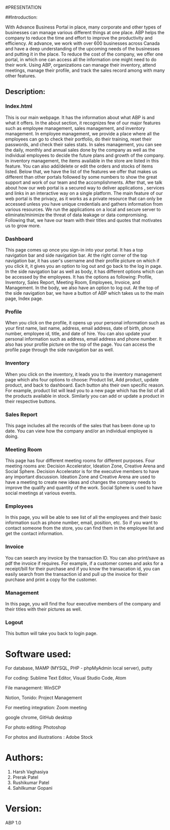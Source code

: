 #PRESENTATION

##Introduction: 

With Advance Business Portal in place, many corporate and other types of businesses can manage various different things at one place. ABP helps the company to reduce the time and effort to improve the productivity and efficiency. At advance, we work with over 600 businesses across Canada and have a deep understanding of the upcoming needs of the businesses and putting it in the place. To reduce the cost of the company, we offer one portal, in which one can access all the information one might need to do their work. Using ABP, organizations can manage their inventory,  attend meetings, manage their profile, and track the sales record among with many other features. 

## Description:

### Index.html

This is our main webpage. It has the information about what ABP is and what it offers. In the about section, it recognizes few of our major features such as employee management, sales management, and inventory management. In employee management, we provide a place where all the employees can go to check their portfolio, do their training, reset their passwords, and check their sales stats. In sales management, you can see the daily, monthly and annual sales done by the company as well as the individual employees to decide the future plans and growth of the company. In inventory management, the items available in the store are listed in this feature. You can also add/delete or edit the orders and stocks of items listed. Below that, we have the list of the features we offer that makes us different than other portals followed by some numbers to show the great support and work of our team and the accomplishments. After that, we talk about how our web portal is a secured way to deliver applications , services and links in an interactive way on a single platform. The main feature of our web portal is the privacy, as it works as a private resource that can only be accessed unless you have unique credentials and gathers information from various resources. We run the applications on a local and secure server to eliminate/minimize the threat of data leakage or data compromising. Following that, we have our team with their titles and quotes that motivates us to grow more.

### Dashboard

This page comes up once you sign-in into your portal. It has a top navigation bar and side navigation bar. At the right corner of the top navigation bar, it has user's username and their profile picture on which if you click it, it gives you an option to log out and go back to the log in page. In the side navigation bar as well as body, it has different options which can be accessed by the employees. It has the options as following: Profile, Inventory, Sales Report, Meeting Room, Employees, Invoice, and Management. In the body, we also have an option to log out. At the top of the side navigation bar, we have a button of ABP which takes us to the main page, Index page. 

### Profile

When you click on the profile, it opens up your personal information such as your first name, last name, address, email address, date of birth, phone number, employee id, title, and date of hire. You can also update your personal information such as address, email address and phone number. It also has your profile picture on the top of the page. You can access the profile page through the side navigation bar as well.

### Inventory

When you click on the inventory, it leads you to the inventory management page which ahs four options to choose: Product list, Add product, update product, and back to dashboard. Each button ahs their own specific reason. For example, product list will lead you to a new page which has the list of all the products available in stock. Similarly you can add or update a product in their respective buttons.

### Sales Report

This page includes all the records of the sales that has been done up to date. You can view how the company and/or an individual employee is doing.

### Meeting Room

This page has four different meeting rooms for different purposes. Four meeting rooms are: Decision Accelerator, Ideation Zone, Creative Arena and Social Sphere. Decision Accelerator is for the executive members to have any important discussion. Ideation Zone and Creative Arena are used to have a meeting to create new ideas and changes the company needs to improve the qualify and quantity of the work. Social Sphere is used to have social meetings at various events.

### Employees

In this page, you will be able to see list of all the employees and their basic information such as phone number, email, position, etc. So if you want to contact someone from the store, you can find them in the employee list and get the contact information. 

### Invoice

You can search any invoice by the transaction ID. You can also print/save as pdf the invoice if requires. For example, if a customer comes and asks for a receipt/bill for their purchase and if you know the transacation id, you can easily search from the transaction id and pull up the invoice for their purchase and print a copy for the customer.

### Management

In this page, you will find the four executive members of the company and their titles with their pictures as well.

### Logout

This button will take you back to login page.

# Software used:

For database, MAMP (MYSQL, PHP - phpMyAdmin local server), putty

For coding: Sublime Text Editor, Visual Studio Code, Atom

File management: WinSCP

Notion, Tonido: Project Management

For meeting integration: Zoom meeting

google chrome, GitHub desktop

For photo editing: Photoshop

For photos and illustrations : Adobe Stock 

# Authors:

1. Harsh Vaghasiya
2. Prerak Patel
3. Rushikumar Patel
4. Sahilkumar Gopani

# Version:

ABP 1.0
